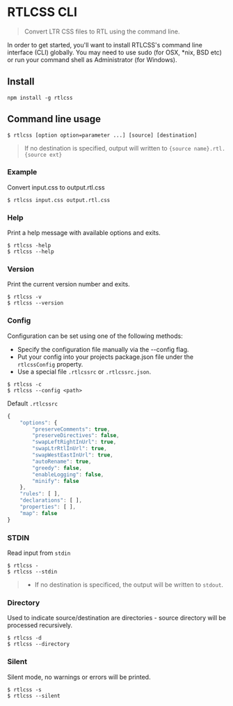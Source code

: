 RTLCSS CLI
======

> Convert LTR CSS files to RTL using the command line.

In order to get started, you'll want to install RTLCSS's command line interface (CLI) globally. You may need to use sudo (for OSX, *nix, BSD etc) or run your command shell as Administrator (for Windows).


## Install
    npm install -g rtlcss
    
## Command line usage
```
$ rtlcss [option option=parameter ...] [source] [destination]
```
> If no destination is specified, output will written to `{source name}.rtl.{source ext}`

 
### Example
Convert input.css to output.rtl.css
```
$ rtlcss input.css output.rtl.css
```


### Help
Print a help message with available options and exits.
```
$ rtlcss -help
$ rtlcss --help

```

### Version
Print the current version number and exits.
```
$ rtlcss -v
$ rtlcss --version
```

### Config
Configuration can be set using one of the following methods:

* Specify the configuration file manually via the --config flag.
* Put your config into your projects package.json file under the `rtlcssConfig` property.
* Use a special file `.rtlcssrc` or `.rtlcssrc.json`.

```
$ rtlcss -c
$ rtlcss --config <path>
```

Default `.rtlcssrc`
```JAVASCRIPT
{
    "options": {
        "preserveComments": true,
        "preserveDirectives": false,
        "swapLeftRightInUrl": true,
        "swapLtrRtlInUrl": true,
        "swapWestEastInUrl": true,
        "autoRename": true,
        "greedy": false,
        "enableLogging": false,
        "minify": false
    },
    "rules": [ ],
    "declarations": [ ],
    "properties": [ ],
    "map": false
}
```

### STDIN 
Read input from `stdin`
```
$ rtlcss -
$ rtlcss --stdin
```
> - If no destination is specificed, the output will be written to  `stdout`.

### Directory
Used to indicate source/destination are directories - source directory will be processed recursively.
```
$ rtlcss -d
$ rtlcss --directory
```

### Silent
Silent mode, no warnings or errors will be printed.
```
$ rtlcss -s
$ rtlcss --silent
```
